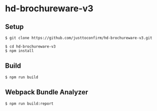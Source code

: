 # hd-brochureware-v3

## Setup

```
$ git clone https://github.com/justtoconfirm/hd-brochureware-v3.git

$ cd hd-brochureware-v3
$ npm install
```

## Build

```
$ npm run build
```

## Webpack Bundle Analyzer

```
$ npm run build:report
```
